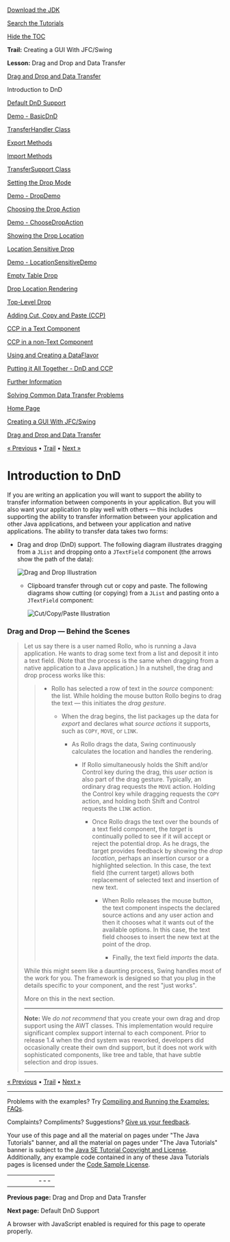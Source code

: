 [Download
the JDK](http://java.sun.com/javase/6/download.jsp)
  
[Search the
Tutorials](../../search.html)
  
[Hide the TOC](javascript:toggleLeft())

**Trail:** Creating a GUI With JFC/Swing
  
**Lesson:** Drag and Drop and Data Transfer

[Drag and Drop and Data Transfer](index.html)

Introduction to DnD

[Default DnD Support](defaultsupport.html)

[Demo - BasicDnD](basicdemo.html)

[TransferHandler Class](transferhandler.html)

[Export Methods](export.html)

[Import Methods](import.html)

[TransferSupport Class](transfersupport.html)

[Setting the Drop Mode](dropmodes.html)

[Demo - DropDemo](dropmodedemo.html)

[Choosing the Drop Action](dropaction.html)

[Demo - ChooseDropAction](dropactiondemo.html)

[Showing the Drop Location](showdroploc.html)

[Location Sensitive Drop](locsensitivedrop.html)

[Demo - LocationSensitiveDemo](locsensitivedemo.html)

[Empty Table Drop](emptytable.html)

[Drop Location Rendering](droplocation.html)

[Top-Level Drop](toplevel.html)

[Adding Cut, Copy and Paste (CCP)](cutpaste.html)

[CCP in a Text Component](textpaste.html)

[CCP in a non-Text Component](listpaste.html)

[Using and Creating a DataFlavor](dataflavor.html)

[Putting it All Together - DnD and CCP](together.html)

[Further Information](info.html)

[Solving Common Data Transfer Problems](problems.html)

[Home Page](../../index.html)
>
[Creating a GUI With JFC/Swing](../index.html)
>
[Drag and Drop and Data Transfer](index.html)

[« Previous](index.html) • [Trail](../TOC.html) • [Next »](defaultsupport.html)

# Introduction to DnD

If you are writing an application you will want to support the
ability to transfer information between components in your application.
But you will also want your application to play well with others —
this includes supporting the ability to transfer information
between your application and other Java applications, and between
your application and native applications.
The ability to transfer data takes two forms:

* Drag and drop (DnD) support.
  The following diagram illustrates dragging from a
  `JList` and dropping onto
  a `JTextField` component
  (the arrows show the path of the data):

  ![Drag and Drop Illustration](../../figures/uiswing/dnd/dndprocess.jpg)

  * Clipboard transfer through cut or copy and paste.
    The following diagrams show cutting (or copying) from a `JList`
    and pasting onto a `JTextField` component:

    ![Cut/Copy/Paste Illustration](../../figures/uiswing/dnd/clipboardtransfer.jpg)

### Drag and Drop — Behind the Scenes

> Let us say there is a user named Rollo, who is running a Java application.
> He wants to drag some text from a list and deposit it into a text field.
> (Note that the process is the same when dragging from a native
> application to a Java application.)
> In a nutshell, the drag and drop process works like this:
>
> > * Rollo has selected a row of text in the *source* component:
> >   the list. While holding the mouse button Rollo begins to drag the
> >   text — this initiates the *drag gesture*.
> >
> >   * When the drag begins, the list
> >     packages up the data for *export* and declares what
> >     *source actions* it supports,
> >     such as `COPY`, `MOVE`, or `LINK`.
> >
> >     * As Rollo drags the data, Swing continuously calculates the
> >       location and handles the rendering.
> >
> >       * If Rollo simultaneously holds the Shift and/or Control key during
> >         the drag,
> >         this *user action* is also part of the drag gesture.
> >         Typically, an ordinary drag requests the `MOVE` action.
> >         Holding the Control key while dragging requests the
> >         `COPY` action, and holding both Shift and Control
> >         requests the `LINK` action.
> >
> >         * Once Rollo drags the text over the bounds of a text field component,
> >           the *target* is continually polled to see if it will
> >           accept or reject the potential drop. As he drags,
> >           the target provides feedback by showing the *drop location*,
> >           perhaps an insertion cursor or a highlighted selection.
> >           In this case, the text field (the current target) allows both
> >           replacement of selected text and insertion of new text.
> >
> >           * When Rollo releases the mouse button, the text component inspects
> >             the declared source actions and any user action and then it
> >             chooses what it wants out of the available options.
> >             In this case, the text field chooses to insert the new text
> >             at the point of the drop.
> >
> >             * Finally, the text field *imports* the data.
>
> While this might seem like a daunting process, Swing handles most of
> the work for you. The framework is designed so that you plug in the
> details specific to your component, and the rest "just works".
>
> More on this in the next section.
>
> ---
>
> **Note:** We *do not recommend* that you create your own drag and drop support
> using the AWT classes. This implementation would require significant complex
> support internal to each component. Prior to release 1.4 when the dnd system
> was reworked, developers did occasionally create their own dnd support,
> but it does not work with sophisticated components,
> like tree and table, that have subtle selection and drop issues.
>
> ---

[« Previous](index.html)
•
[Trail](../TOC.html)
•
[Next »](defaultsupport.html)

---

Problems with the examples? Try [Compiling and Running
the Examples: FAQs](../../information/run-examples.html).
  
Complaints? Compliments? Suggestions? [Give
us your feedback](http://download.oracle.com/javase/feedback.html).

Your use of this page and all the material on pages under "The Java Tutorials" banner,
and all the material on pages under "The Java Tutorials" banner is subject to the [Java SE Tutorial Copyright
and License](../../information/license.html).
Additionally, any example code contained in any of these Java
Tutorials pages is licensed under the
[Code
Sample License](http://developers.sun.com/license/berkeley_license.html).

|  |  |  |  |  |
| --- | --- | --- | --- | --- |
| |  |  | | --- | --- | | duke image | Oracle logo | | [About Oracle](http://www.oracle.com/us/corporate/index.html) | [Oracle Technology Network](http://www.oracle.com/technology/index.html) | [Terms of Service](https://www.samplecode.oracle.com/servlets/CompulsoryClickThrough?type=TermsOfService) | Copyright © 1995, 2011 Oracle and/or its affiliates. All rights reserved. |

**Previous page:** Drag and Drop and Data Transfer
  
**Next page:** Default DnD Support




A browser with JavaScript enabled is required for this page to operate properly.